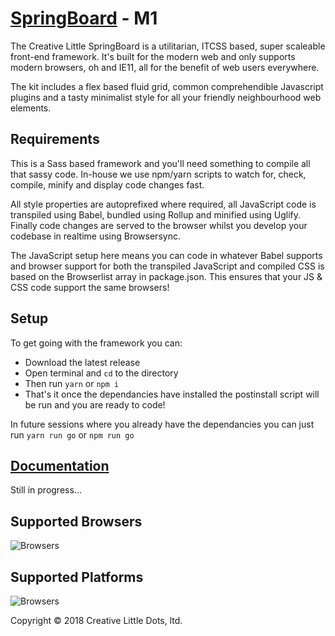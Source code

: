 # <a href="http://creativelittle.uk/springboard" target="_blank">SpringBoard</a> - M1

The Creative Little SpringBoard is a utilitarian, ITCSS based, super scaleable front-end framework. It's built for the modern web and only supports modern browsers, oh and IE11, all for the benefit of web users everywhere.

The kit includes a flex based fluid grid, common comprehendible Javascript plugins and a tasty minimalist style for all your friendly neighbourhood web elements.

## Requirements

This is a Sass based framework and you'll need something to compile all that sassy code. In-house we use npm/yarn scripts to watch for, check, compile, minify and display code changes fast.

All style properties are autoprefixed where required, all JavaScript code is transpiled using Babel, bundled using Rollup and minified using Uglify. Finally code changes are served to the browser whilst you develop your codebase in realtime using Browsersync.

The JavaScript setup here means you can code in whatever Babel supports and browser support for both the transpiled JavaScript and compiled CSS is based on the Browserlist array in package.json. This ensures that your JS & CSS code support the same browsers!

## Setup

To get going with the framework you can:

  * Download the latest release
  * Open terminal and `cd` to the directory
  * Then run `yarn` or `npm i`
  * That's it once the dependancies have installed the postinstall script will be run and you are ready to code!

In future sessions where you already have the dependancies you can just run `yarn run go` or `npm run go`

## <a href="https://creativelittledots.github.io/springboard" target="_blank">Documentation</a>

Still in progress...

## Supported Browsers

![Browsers](https://creativelittledots.github.io/springboard/images/browsers.svg?hello)

## Supported Platforms

![Browsers](https://creativelittledots.github.io/springboard/images/platforms.svg?hello)

Copyright © 2018 Creative Little Dots, ltd.
